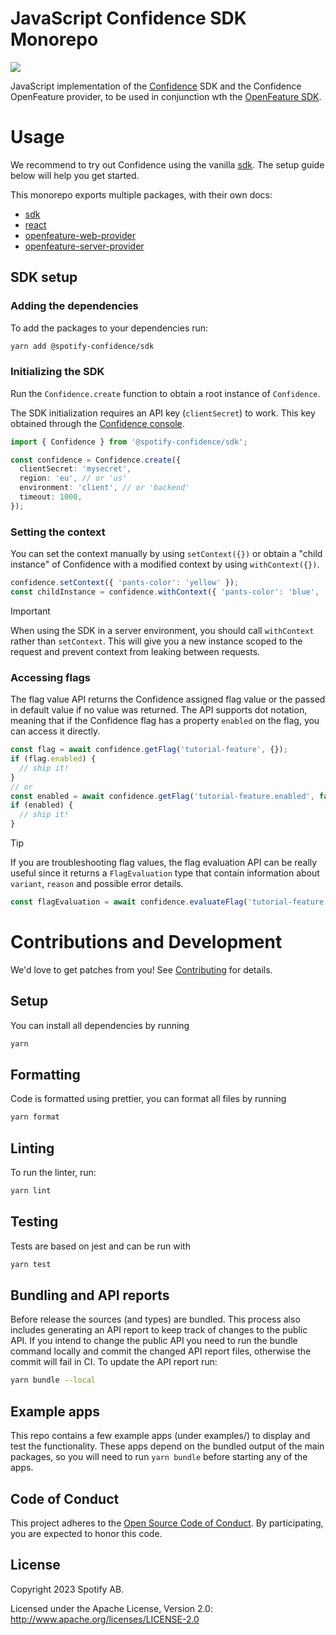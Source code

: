 # JavaScript Confidence SDK Monorepo

![](https://img.shields.io/badge/lifecycle-beta-a0c3d2.svg)

JavaScript implementation of the [Confidence](https://confidence.spotify.com/) SDK and the Confidence OpenFeature provider, to be used in conjunction wth the [OpenFeature SDK](https://github.com/open-feature/js-sdk).

# Usage

We recommend to try out Confidence using the vanilla [sdk](packages/sdk/README.md). The setup guide below will help you get started.

This monorepo exports multiple packages, with their own docs:

- [sdk](packages/sdk/README.md)
- [react](packages/react/README.md)
- [openfeature-web-provider](packages/openfeature-web-provider/README.md)
- [openfeature-server-provider](packages/openfeature-server-provider/README.md)

## SDK setup

### Adding the dependencies

To add the packages to your dependencies run:

```sh
yarn add @spotify-confidence/sdk
```

### Initializing the SDK

Run the `Confidence.create` function to obtain a root instance of `Confidence`.

The SDK initialization requires an API key (`clientSecret`) to work. This key obtained through the [Confidence console](https://app.confidence.spotify.com/).

```ts
import { Confidence } from '@spotify-confidence/sdk';

const confidence = Confidence.create({
  clientSecret: 'mysecret',
  region: 'eu', // or 'us'
  environment: 'client', // or 'backend'
  timeout: 1000,
});
```

### Setting the context

You can set the context manually by using `setContext({})` or obtain a "child instance" of Confidence with a modified context by using `withContext({})`.

```ts
confidence.setContext({ 'pants-color': 'yellow' });
const childInstance = confidence.withContext({ 'pants-color': 'blue', 'pants-fit': 'slim' });
```

> [!IMPORTANT]
> When using the SDK in a server environment, you should call `withContext` rather than `setContext`. This will give you a new instance scoped to the request and prevent context from leaking between requests.

### Accessing flags

The flag value API returns the Confidence assigned flag value or the passed in default value if no value was returned.
The API supports dot notation, meaning that if the Confidence flag has a property `enabled` on the flag, you can access it directly.

```ts
const flag = await confidence.getFlag('tutorial-feature', {});
if (flag.enabled) {
  // ship it!
}
// or
const enabled = await confidence.getFlag('tutorial-feature.enabled', false);
if (enabled) {
  // ship it!
}
```

> [!TIP]
> If you are troubleshooting flag values, the flag evaluation API can be really useful since it returns a `FlagEvaluation` type that contain information about `variant`, `reason` and possible error details.

```ts
const flagEvaluation = await confidence.evaluateFlag('tutorial-feature', {});
```

# Contributions and Development

We'd love to get patches from you! See [Contributing](CONTRIBUTING.md) for details.

## Setup

You can install all dependencies by running

```sh
yarn
```

## Formatting

Code is formatted using prettier, you can format all files by running

```sh
yarn format
```

## Linting

To run the linter, run:

```sh
yarn lint
```

## Testing

Tests are based on jest and can be run with

```sh
yarn test
```

## Bundling and API reports

Before release the sources (and types) are bundled. This process also includes generating an API report to keep track of changes to the public API.
If you intend to change the public API you need to run the bundle command locally and commit the changed API report files, otherwise the commit will fail in CI. To update the API report run:

```sh
yarn bundle --local
```

## Example apps

This repo contains a few example apps (under examples/) to display and test the functionality. These apps depend on the bundled output of the main packages, so you will need to run `yarn bundle` before starting any of the apps.

## Code of Conduct

This project adheres to the [Open Source Code of
Conduct](https://github.com/spotify/code-of-conduct/blob/master/code-of-conduct.md).
By participating, you are expected to honor this code.

## License

Copyright 2023 Spotify AB.

Licensed under the Apache License, Version 2.0: http://www.apache.org/licenses/LICENSE-2.0
